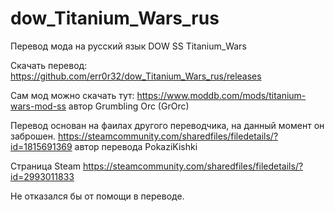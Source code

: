 # dow_Titanium_Wars_rus
Перевод мода на русский язык DOW SS Titanium_Wars

Скачать перевод: 
https://github.com/err0r32/dow_Titanium_Wars_rus/releases

Сам мод можно скачать тут:
https://www.moddb.com/mods/titanium-wars-mod-ss
автор Grumbling Orc (GrOrc)

Перевод основан на фаилах другого переводчика, на данный момент он заброшен.
https://steamcommunity.com/sharedfiles/filedetails/?id=1815691369
автор перевода PokaziKishki

Страница Steam
https://steamcommunity.com/sharedfiles/filedetails/?id=2993011833

Не отказался бы от помощи в переводе.
